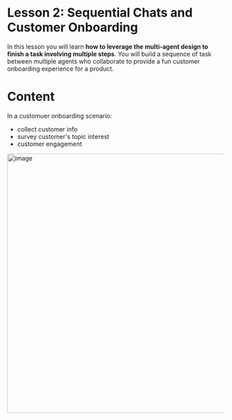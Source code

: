 # Lesson 2: Sequential Chats and Customer Onboarding

In this lesson you will learn **how to leverage the multi-agent design to finish a task involving multiple steps**. You will build a sequence of task between multiple agents who collaborate to provide a fun customer onboarding experience for a product.

# Content
In a customuer onboarding scenario:
- collect customer info
- survey customer's topic interest
- customer engagement

<img src="/Users/alessioguarachi/Desktop/AI-agents-with-AutoGen/img/customer_onboarding_task.png" alt="image" width="600"> 
